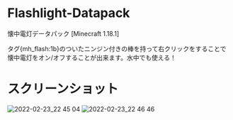 # Flashlight-Datapack
懐中電灯データパック [Minecraft 1.18.1]

タグ{mh_flash:1b}のついたニンジン付きの棒を持って右クリックをすることで懐中電灯をオン/オフすることが出来ます。水中でも使える！
# スクリーンショット
![2022-02-23_22 45 04](https://user-images.githubusercontent.com/78842898/155332992-a3049ce6-e651-44c5-b307-d04641d530b6.png)
![2022-02-23_22 46 46](https://user-images.githubusercontent.com/78842898/155333233-987199cd-90b4-45ce-8d73-0633adde2d41.png)